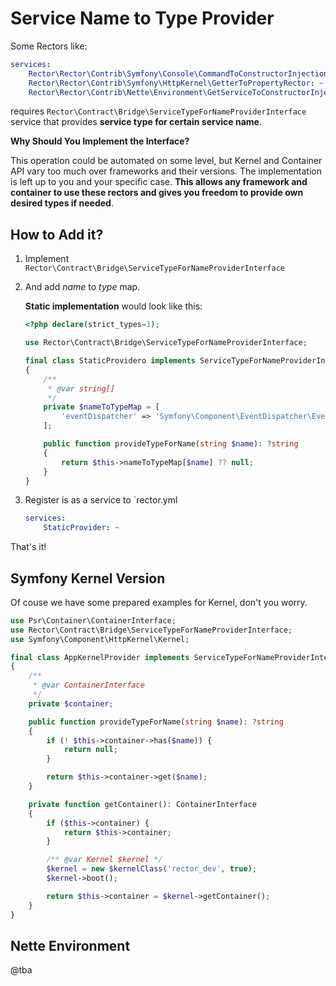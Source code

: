 # Service Name to Type Provider

Some Rectors like:

```yaml
services:
    Rector\Rector\Contrib\Symfony\Console\CommandToConstructorInjectionRector: ~
    Rector\Rector\Contrib\Symfony\HttpKernel\GetterToPropertyRector: ~
    Rector\Rector\Contrib\Nette\Environment\GetServiceToConstructorInjectionRector: ~
```

requires `Rector\Contract\Bridge\ServiceTypeForNameProviderInterface` service that provides **service type for certain service name**.

**Why Should You Implement the Interface?**

This operation could be automated on some level, but Kernel and Container API vary too much over frameworks and their versions. The implementation is left up to you and your specific case. **This allows any framework and container to use these rectors and gives you freedom to provide own desired types if needed**.

## How to Add it?

1. Implement `Rector\Contract\Bridge\ServiceTypeForNameProviderInterface`
2. And add *name* to *type* map.

    **Static implementation** would look like this:

    ```php
    <?php declare(strict_types=1);

    use Rector\Contract\Bridge\ServiceTypeForNameProviderInterface;

    final class StaticProvidero implements ServiceTypeForNameProviderInterface
    {
        /**
         * @var string[]
         */
        private $nameToTypeMap = [
            'eventDispatcher' => 'Symfony\Component\EventDispatcher\EventDispatcherInterface',
        ];

        public function provideTypeForName(string $name): ?string
        {
            return $this->nameToTypeMap[$name] ?? null;
        }
    }
    ```

3. Register is as a service to `rector.yml

    ```yaml
    services:
        StaticProvider: ~
    ```

That's it!

## Symfony Kernel Version

Of couse we have some prepared examples for Kernel, don't you worry.

```php
use Psr\Container\ContainerInterface;
use Rector\Contract\Bridge\ServiceTypeForNameProviderInterface;
use Symfony\Component\HttpKernel\Kernel;

final class AppKernelProvider implements ServiceTypeForNameProviderInterface
{
    /**
     * @var ContainerInterface
     */
    private $container;

    public function provideTypeForName(string $name): ?string
    {
        if (! $this->container->has($name)) {
            return null;
        }

        return $this->container->get($name);
    }

    private function getContainer(): ContainerInterface
    {
        if ($this->container) {
            return $this->container;
        }

        /** @var Kernel $kernel */
        $kernel = new $kernelClass('rector_dev', true);
        $kernel->boot();

        return $this->container = $kernel->getContainer();
    }
}
```

## Nette Environment

@tba
